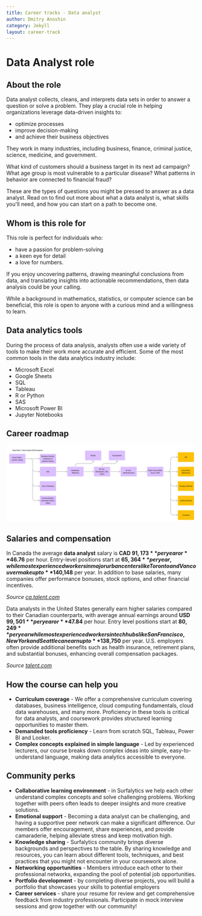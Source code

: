 ```yaml
---
title: Career tracks - Data analyst
author: Dmitry Anoshin
category: Jekyll
layout: career-track
---
```



# Data Analyst role

<a id="section-1"></a>

## About the role

Data analyst collects, cleans, and interprets data sets in order to answer a question or solve a problem. They play a crucial role in helping organizations leverage data-driven insights to:

- optimize processes 
- improve decision-making 
- and achieve their business objectives

They work in many industries, including business, finance, criminal justice, science, medicine, and government.

What kind of customers should a business target in its next ad campaign? What age group is most vulnerable to a particular disease? What patterns in behavior are connected to financial fraud?

These are the types of questions you might be pressed to answer as a data analyst. Read on to find out more about what a data analyst is, what skills you'll need, and how you can start on a path to become one.

<a id="section-2"></a>

## Whom is this role for

This role is perfect for individuals who:
- have a passion for problem-solving 
- a keen eye for detail
- a love for numbers. 

If you enjoy uncovering patterns, drawing meaningful conclusions from data, and translating insights into actionable recommendations, then data analysis could be your calling. 

While a background in mathematics, statistics, or computer science can be beneficial, this role is open to anyone with a curious mind and a willingness to learn.

<a id="section-3"></a>

## Data analytics tools

During the process of data analysis, analysts often use a wide variety of tools to make their work more accurate and efficient. Some of the most common tools in the data analytics industry include:

- Microsoft Excel
- Google Sheets
- SQL
- Tableau
- R or Python
- SAS
- Microsoft Power BI
- Jupyter Notebooks

<a id="section-4"></a>

## Career roadmap

![Data Analyst career roadmap](/assets/images/career-roadmap-data-analyst.png "Data Analyst career roadmap")

<a id="section-5"></a>

## Salaries and compensation

In Canada the average **data analyst** salary is **CAD $91,173** per year or **$46.76** per hour. Entry-level positions start at **$65,364** per year, while most experienced workers in major urban centers like Toronto and Vancouver make up to **$140,148** per year. In addition to base salaries, many companies offer performance bonuses, stock options, and other financial incentives.

*Source [ca.talent.com](https://ca.talent.com/salary?job=data+analyst)*

Data analysts in the United States generally earn higher salaries compared to their Canadian counterparts, with average annual earnings around **USD $99,501** per year or **$47.84** per hour. Entry level positions start at **$80,249** per year while most experienced workers in tech hubs like San Francisco, New York and Seattle can earn up to **$138,750** per year. U.S. employers often provide additional benefits such as health insurance, retirement plans, and substantial bonuses, enhancing overall compensation packages.

*Source [talent.com](https://www.talent.com/salary?job=data+analyst)*

<a id="section-6"></a>

## How the course can help you

- **Curriculum coverage** - We offer a comprehensive curriculum covering databases, business intelligence, cloud computing fundamentals, cloud data warehouses, and many more. Proficiency in these tools is critical for data analysts, and coursework provides structured learning opportunities to master them.
- **Demanded tools proficiency** - Learn from scratch SQL, Tableau, Power BI and Looker.
- **Complex concepts explained in simple language** - Led by experienced lecturers, our course breaks down complex ideas into simple, easy-to-understand language, making data analytics accessible to everyone.

<a id="section-7"></a>

## Community perks

- **Collaborative learning environment** - in Surfalytics we help each other understand complex concepts and solve challenging problems. Working together with peers often leads to deeper insights and more creative solutions.
- **Emotional support** - Becoming a data analyst can be challenging, and having a supportive peer network can make a significant difference. Our members offer encouragement, share experiences, and provide camaraderie, helping alleviate stress and keep motivation high.
- **Knowledge sharing** - Surfalytics community brings diverse backgrounds and perspectives to the table. By sharing knowledge and resources, you can learn about different tools, techniques, and best practices that you might not encounter in your coursework alone.
- **Networking opportunities** - Members introduce each other to their professional networks, expanding the pool of potential job opportunities.
- **Portfolio development** - by completing diverse projects, you will build a portfolio that showcases your skills to potential employers
- **Career services** - share your resume for review and get comprehensive feedback from industry professionals. Participate in mock interview sessions and grow together with our community!
